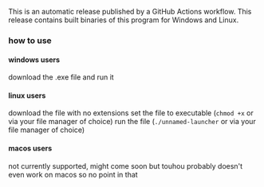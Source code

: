 <!--this file doesn't follow the markdown specs. cry about it-->

This is an automatic release published by a GitHub Actions workflow. This release contains built binaries of this program for Windows and Linux.

### how to use
#### windows users
download the .exe file and run it

#### linux users
download the file with no extensions
set the file to executable (`chmod +x` or via your file manager of choice)
run the file (`./unnamed-launcher` or via your file manager of choice)

#### macos users
not currently supported, might come soon but touhou probably doesn't even work on macos so no point in that